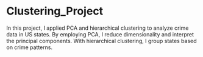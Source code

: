 # Clustering_Project
In this project, I applied PCA and hierarchical clustering to analyze crime data in US states. By employing PCA, I reduce dimensionality and interpret the principal components. With hierarchical clustering, I group states based on crime patterns.
